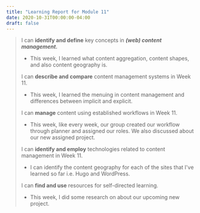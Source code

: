 ```yaml
---
title: "Learning Report for Module 11"
date: 2020-10-31T00:00:00-04:00
draft: false
---
```

 > 
 >  I can **identify and define** key concepts in ***(web) content management.*** 
 > * This week, I learned what content aggregation, content shapes, and also content geography is.
 >
 >  I can **describe and compare** content management systems in Week 11. 
 > * This week, I learned the menuing in content management and differences between implicit and explicit.
 >
 > I can **manage** content using established workflows in Week 11. 
 > * This week, like every week, our group created our workflow through planner and assigned our roles. We also discussed about our new assigned project.
 >
 > I can **identify and employ** technologies related to content management in Week 11.
 > * I can identify the content geography for each of the sites that I've learned so far i.e. Hugo and WordPress.
 >
 >  I can **find and use** resources for self-directed learning. 
 > * This week, I did some research on about our upcoming new project.

